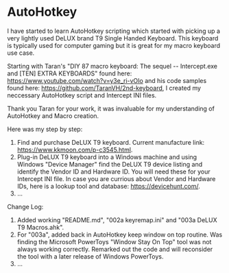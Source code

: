 # AutoHotkey
I have started to learn AutoHotkey scripting which started with picking up a very lightly used DeLUX brand T9 Single Handed Keyboard. This keyboard is typically used for computer gaming but it is great for my macro keyboard use case. 

Starting with Taran's "DIY 87 macro keyboard: The sequel -- Intercept.exe and [TEN] EXTRA KEYBOARDS" found here: https://www.youtube.com/watch?v=y3e_ri-vOIo and his code samples found here: https://github.com/TaranVH/2nd-keyboard, I created my neccessary AutoHotkey script and Intercept INI files. 

Thank you Taran for your work, it was invaluable for my understanding of AutoHotkey and Macro creation. 

Here was my step by step:
1. Find and purchase DeLUX T9 keyboard. Current manufacture link: https://www.kkmoon.com/p-c3545.html.
2. Plug-in DeLUX T9 keyboard into a Windows machine and using Windows "Device Manager" find the DeLUX T9 device listing and identify the 
Vendor ID and Hardware ID. You will need these for your Intercept INI file. In case you are currious about Vendor and Hardware IDs, here is a lookup tool and database: https://devicehunt.com/. 
3. ...




Change Log:
1. Added working "README.md", "002a keyremap.ini" and "003a DeLUX T9 Macros.ahk".
2. For "003a", added back in AutoHotkey keep window on top routine. Was finding the Microsoft PowerToys "Window Stay On Top" tool was not always working correctly. Remarked out the code and will reconsider the tool with a later release of Windows PowerToys.
3. ... 

